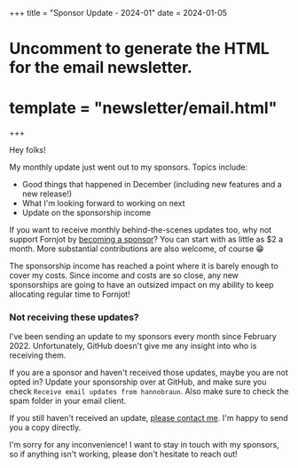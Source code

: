 +++
title = "Sponsor Update - 2024-01"
date = 2024-01-05

# Uncomment to generate the HTML for the email newsletter.
# template = "newsletter/email.html"
+++

Hey folks!

My monthly update just went out to my sponsors. Topics include:

- Good things that happened in December (including new features and a new release!)
- What I'm looking forward to working on next
- Update on the sponsorship income

If you want to receive monthly behind-the-scenes updates too, why not support Fornjot by [becoming a sponsor](https://github.com/sponsors/hannobraun)? You can start with as little as $2 a month. More substantial contributions are also welcome, of course 😁

The sponsorship income has reached a point where it is barely enough to cover my costs. Since income and costs are so close, any new sponsorships are going to have an outsized impact on my ability to keep allocating regular time to Fornjot!


### Not receiving these updates?

I've been sending an update to my sponsors every month since February 2022. Unfortunately, GitHub doesn't give me any insight into who is receiving them.

If you are a sponsor and haven't received those updates, maybe you are not opted in? Update your sponsorship over at GitHub, and make sure you check `Receive email updates from hannobraun`. Also make sure to check the spam folder in your email client.

If you still haven't received an update, [please contact me](mailto:hello@hannobraun.com). I'm happy to send you a copy directly.

I'm sorry for any inconvenience! I want to stay in touch with my sponsors, so if anything isn't working, please don't hesitate to reach out!

